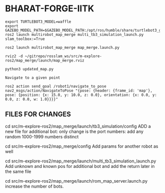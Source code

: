# BHARAT-FORGE-IITK

```
export TURTLEBOT3_MODEL=waffle
export GAZEBO_MODEL_PATH=$GAZEBO_MODEL_PATH:/opt/ros/humble/share/turtlebot3_gazebo/models
ros2 launch multirobot_map_merge multi_tb3_simulation_launch.py slam_toolbox:=True

ros2 launch multirobot_map_merge map_merge.launch.py

rviz2 -d ~/gitrepo/rosslam_ws/src/m-explore-ros2/map_merge/launch/map_merge.rviz

python3 updated_map.py

Navigate to a given point

ros2 action send_goal /robot1/navigate_to_pose nav2_msgs/action/NavigateToPose "{pose: {header: {frame_id: 'map'}, pose: {position: {x: 15.0, y: 10.0, z: 0.0}, orientation: {x: 0.0, y: 0.0, z: 0.0, w: 1.0}}}}"

```

## FILES FOR CHANGES

cd src/m-explore-ros2/map_merge/launch/tb3_simulation/config
ADD a new file for additional bot:
only change is the port numbers: add any random 1000-1999 numbers distinct

cd src/m-explore-ros2/map_merge/config
Add params for another robot as well

cd src/m-explore-ros2/map_merge/launch/multi_tb3_simulation_launch.py
Add unknown and known pos for additional bot and add the return later in the same file

cd src/m-explore-ros2/map_merge/launch/rom_map_server.launch.py
increase the number of bots.

